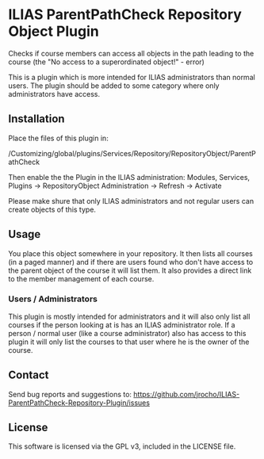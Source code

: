 ILIAS ParentPathCheck Repository Object Plugin
==============================================

Checks if course members can access all objects in the path leading to the course (the "No access to a superordinated object!" - error) 

This is a plugin which is more intended for ILIAS administrators than normal users. The plugin should be added to some category where only administrators have access.

Installation
------------

Place the files of this plugin in:

/Customizing/global/plugins/Services/Repository/RepositoryObject/ParentPathCheck

Then enable the the Plugin in the ILIAS administration: Modules, Services, Plugins -> RepositoryObject Administration -> Refresh -> Activate

Please make shure that only ILIAS administrators and not regular users can create objects of this type.

Usage
-------

You place this object somewhere in your repository. It then lists all courses (in a paged manner) and if there are users found who don't have access to the parent object of the course it will list them. It also provides a direct link to the member management of each course.

### Users / Administrators

This plugin is mostly intended for administrators and it will also only list all courses if the person looking at is has an ILIAS administrator role. If a person / normal user (like a course administrator) also has access to this plugin it will only list the courses to that user where he is the owner of the course.

Contact
-------

Send bug reports and suggestions to: https://github.com/jrocho/ILIAS-ParentPathCheck-Repository-Plugin/issues

License
-------

This software is licensed via the GPL v3, included in the LICENSE file.